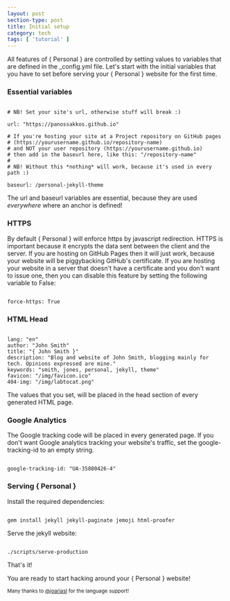 ```yaml
---
layout: post
section-type: post
title: Initial setup
category: tech
tags: [ 'tutorial' ]
---
```


All features of { Personal } are controlled by setting values to variables that are defined in the
\_config.yml file. Let's start with the initial variables that you have to set before
serving your { Personal } website for the first time.

### Essential variables

<pre><code data-trim class="yaml">
# NB! Set your site's url, otherwise stuff will break :)

url: "https://panossakkos.github.io"

# If you're hosting your site at a Project repository on GitHub pages
# (https://yourusername.github.io/repository-name)
# and NOT your user repository (https://yourusername.github.io)
# then add in the baseurl here, like this: "/repository-name"
#
# NB! Without this *nothing* will work, because it's used in every path :)

baseurl: /personal-jekyll-theme
</code></pre>

The url and baseurl variables are essential, because they are used *everywhere* where an anchor is defined!

### HTTPS

By default { Personal } will enforce https by javascript redirection.
HTTPS is important because it encrypts the data sent between the client and the server.
If you are hosting on GitHub Pages then it will just work, because your website
will be piggybacking GitHub's certificate.
If you are hosting your website in a server that doesn't have a certificate and
you don't want to issue one, then you can disable this feature by setting the following
variable to False:

<pre><code data-trim class="yaml">
force-https: True
</code></pre>

### HTML Head

<pre><code data-trim class="yaml">
lang: "en"
author: "John Smith"
title: "{ John Smith }"
description: "Blog and website of John Smith, blogging mainly for tech. Opinions expressed are mine."
keywords: "smith, jones, personal, jekyll, theme"
favicon: "/img/favicon.ico"
404-img: "/img/labtocat.png"
</code></pre>

The values that you set, will be placed in the head section of every generated HTML page.

### Google Analytics

The Google tracking code will be placed in every generated page.
If you don't want Google analytics tracking your website's traffic, set the google-tracking-id to an empty string.

<pre><code data-trim class="yaml">
google-tracking-id: "UA-35880426-4"
</code></pre>

### Serving { Personal }

Install the required dependencies:

<pre><code data-trim class="bash">
gem install jekyll jekyll-paginate jemoji html-proofer
</code></pre>

Serve the jekyll website:

<pre><code data-trim class="bash">
./scripts/serve-production
</code></pre>

That's it!

You are ready to start hacking around your { Personal } website!

<small>Many thanks to <a href="https://github.com/joariasl" target="\_blank">@joariasl</a> for the language support! </small>
